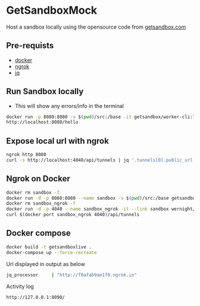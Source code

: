 # GetSandboxMock

Host a sandbox locally using the opensource code from [getsandbox.com](https://getsandbox.com/)

## Pre-requists

- [docker](https://docs.docker.com/get-docker/)
- [ngrok](https://ngrok.com/download/)
- [jq](https://stedolan.github.io/jq/)

## Run Sandbox locally

- This will show any errors/info in the terminal

```bash
docker run -p 8080:8080 -v $(pwd)/src:/base -it getsandbox/worker-cli:latest
http://localhost:8080/hello
```

## Expose local url with ngrok

```bash
ngrok http 8080
curl -s http://localhost:4040/api/tunnels | jq '.tunnels[0].public_url'
```

## Ngrok on Docker

```bash
docker rm sandbox -f
docker run -d -p 8080:8080 --name sandbox -v $(pwd)/src:/base getsandbox/worker-cli:latest
docker rm sandbox_ngrok -f
docker run -d -p 4040 --name sandbox_ngrok -it --link sandbox wernight/ngrok ngrok http sandbox:8080
curl $(docker port sandbox_ngrok 4040)/api/tunnels
```

## Docker compose

```bash
docker build -t getsandboxlive .
docker-compose up --force-recreate
```

Url displayed in output as below

```bash
jq_processor     | "http://f0afab9ae1f9.ngrok.io"
```

Activity log

```bash
http://127.0.0.1:8090/
```
